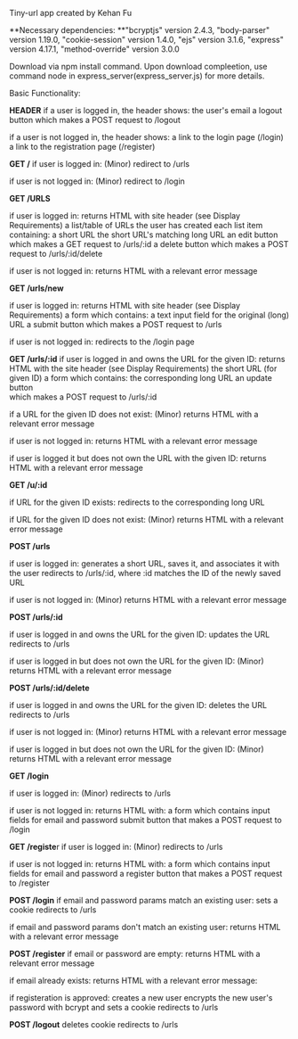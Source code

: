 Tiny-url app created by Kehan Fu

**Necessary dependencies:
**"bcryptjs" version 2.4.3,
"body-parser" version 1.19.0,
"cookie-session" version 1.4.0,
"ejs" version 3.1.6,
"express" version 4.17.1,
"method-override" version 3.0.0

Download via npm install command. Upon download compleetion, use command node in express_server(express_server.js) for more details. 

Basic Functionality:

**HEADER**
if a user is logged in, the header shows:
  the user's email
  a logout button which makes a POST request to /logout

if a user is not logged in, the header shows:
  a link to the login page (/login)
  a link to the registration page (/register)

**GET /**
if user is logged in:
  (Minor) redirect to /urls

if user is not logged in:
  (Minor) redirect to /login

**GET /URLS**

if user is logged in:
  returns HTML with site header (see Display Requirements) a list/table of URLs the user has created
  each list item containing: 
  a short URL the short URL's  matching long URL an edit button which makes a GET request to /urls/:id a delete button which makes a POST request to 
  /urls/:id/delete 

if user is not logged in:
  returns HTML with a relevant error message

**GET /urls/new**

if user is logged in:
  returns HTML with site header (see Display Requirements) a form which contains: a text input field for the original (long) URL a submit button which makes a POST 
  request to /urls

if user is not logged in:
  redirects to the /login page

**GET /urls/:id**
if user is logged in and owns the URL for the given ID:
  returns HTML with the site header (see Display Requirements) the short URL (for given ID) a form which contains: the corresponding long URL an update button   
  which makes a POST request to /urls/:id

if a URL for the given ID does not exist:
  (Minor) returns HTML with a relevant error message

if user is not logged in:
  returns HTML with a relevant error message

if user is logged it but does not own the URL with the given ID:
  returns HTML with a relevant error message

**GET /u/:id**

if URL for the given ID exists:
  redirects to the corresponding long URL

if URL for the given ID does not exist:
  (Minor) returns HTML with a relevant error message

**POST /urls**

if user is logged in:
  generates a short URL, saves it, and associates it with the user redirects to /urls/:id, where :id matches the ID of the newly saved URL

if user is not logged in:
  (Minor) returns HTML with a relevant error message

**POST /urls/:id**

if user is logged in and owns the URL for the given ID:
  updates the URL redirects to /urls

if user is logged in but does not own the URL for the given ID:
  (Minor) returns HTML with a relevant error message

**POST /urls/:id/delete**

if user is logged in and owns the URL for the given ID:
  deletes the URL redirects to /urls

if user is not logged in:
  (Minor) returns HTML with a relevant error message

if user is logged in but does not own the URL for the given ID:
  (Minor) returns HTML with a relevant error message

**GET /login**

if user is logged in:
  (Minor) redirects to /urls

if user is not logged in:
  returns HTML with: a form which contains input fields for email and password submit button that makes a POST request to /login

**GET /registe**r
if user is logged in:
  (Minor) redirects to /urls

if user is not logged in:
  returns HTML with: a form which contains input fields for email and password a register button that makes a POST request to /register

**POST /login**
if email and password params match an existing user:
  sets a cookie redirects to /urls

if email and password params don't match an existing user:
  returns HTML with a relevant error message

**POST /register**
if email or password are empty:
  returns HTML with a relevant error message

if email already exists:
  returns HTML with a relevant error message:

if registeration is approved:
  creates a new user encrypts the new user's password with bcrypt and sets a cookie redirects to /urls

**POST /logout**
  deletes cookie redirects to /urls
